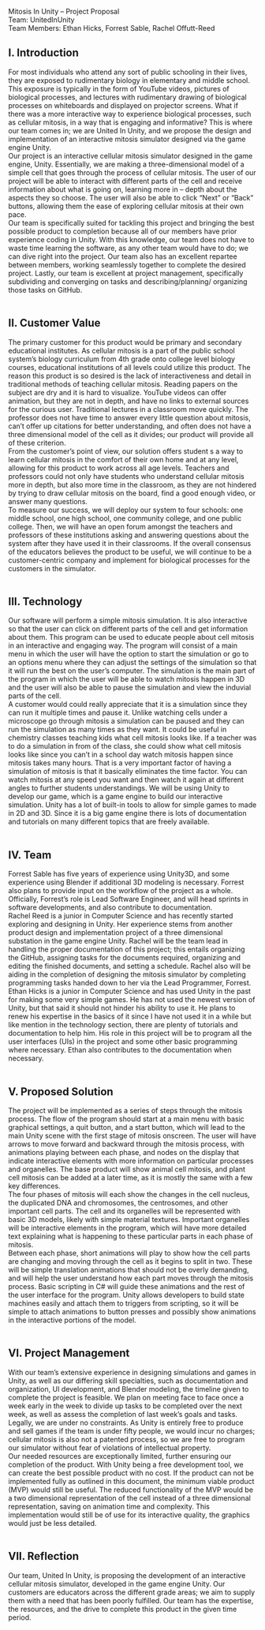 



Mitosis In Unity – Project Proposal <br>
Team: UnitedInUnity <br>
Team Members: Ethan Hicks, Forrest Sable, Rachel Offutt-Reed<br>







## I.	Introduction<br>
For most individuals who attend any sort of public schooling in their lives, they are exposed to rudimentary biology in elementary and middle school. This exposure is typically in the form of YouTube videos, pictures of biological processes, and lectures with rudimentary drawing of biological processes on whiteboards and displayed on projector screens. What if there was a more interactive way to experience biological processes, such as cellular mitosis, in a way that is engaging and informative? This is where our team comes in; we are United In Unity, and we propose the design and implementation of an interactive mitosis simulator designed via the game engine Unity.<br>
Our project is an interactive cellular mitosis simulator designed in the game engine, Unity. Essentially, we are making a three-dimensional model of a simple cell that goes through the process of cellular mitosis. The user of our project will be able to interact with different parts of the cell and receive information about what is going on, learning more in – depth about the aspects they so choose. The user will also be able to click “Next” or “Back” buttons, allowing them the ease of exploring cellular mitosis at their own pace.<br>
Our team is specifically suited for tackling this project and bringing the best possible product to completion because all of our members have prior experience coding in Unity. With this knowledge, our team does not have to waste time learning the software, as any other team would have to do; we can dive right into the project. Our team also has an excellent repartee between members, working seamlessly together to complete the desired project. Lastly, our team is excellent at project management, specifically subdividing and converging on tasks and describing/planning/ organizing those tasks on GitHub.<br><br>

##  II.	Customer Value<br>
The primary customer for this product would be primary and secondary educational institutes. As cellular mitosis is a part of the public school system’s biology curriculum from 4th grade onto college level biology courses, educational institutions of all levels could utilize this product. The reason this product is so desired is the lack of interactiveness and detail in traditional methods of teaching cellular mitosis. Reading papers on the subject are dry and it is hard to visualize. YouTube videos can offer animation, but they are not in depth, and have no links to external sources for the curious user. Traditional lectures in a classroom move quickly. The professor does not have time to answer every little question about mitosis, can’t offer up citations for better understanding, and often does not have a three dimensional model of the cell as it divides; our product will provide all of these criterion. <br>
From the customer’s point of view, our solution offers student s a way to learn cellular mitosis in the comfort of their own home and at any level, allowing for this product to work across all age levels. Teachers and professors could not only have students who understand cellular mitosis more in depth, but also more time in the classroom, as they are not hindered by trying to draw cellular mitosis on the board, find a good enough video, or answer many questions.<br>
To measure our success, we will deploy our system to four schools: one middle school, one high school, one community college, and one public college. Then, we will have an open forum amongst the teachers and professors of these institutions asking and answering questions about the system after they have used it in their classrooms. If the overall consensus of the educators believes the product to be useful, we will continue to be a customer-centric company and implement for biological processes for the customers in the simulator.<br><br>

##  III.	Technology<br>
Our software will perform a simple mitosis simulation. It is also interactive so that the user can click on different parts of the cell and get information about them. This program can be used to educate people about cell mitosis in an interactive and engaging way. The program will consist of a main menu in which the user will have the option to start the simulation or go to an options menu where they can adjust the settings of the simulation so that it will run the best on the user’s computer. The simulation is the main part of the program in which the user will be able to watch mitosis happen in 3D and the user will also be able to pause the simulation and view the induvial parts of the cell.<br>
A customer would could really appreciate that it is a simulation since they can run it multiple times and pause it. Unlike watching cells under a microscope go through mitosis a simulation can be paused and they can run the simulation as many times as they want. It could be useful in chemistry classes teaching kids what cell mitosis looks like. If a teacher was to do a simulation in from of the class, she could show what cell mitosis looks like since you can’t in a school day watch mitosis happen since mitosis takes many hours. That is a very important factor of having a simulation of mitosis is that it basically eliminates the time factor. You can watch mitosis at any speed you want and then watch it again at different angles to further students understandings.
We will be using Unity to develop our game,  which is a game engine to build our interactive simulation. Unity has a lot of built-in tools to allow for simple games to made in 2D and 3D. Since it is a big game engine there is lots of documentation and tutorials on many different topics that are freely available.<br><br>

## IV.	Team <br>
Forrest Sable has five years of experience using Unity3D, and some experience using Blender if additional 3D modeling is necessary. Forrest also plans to provide input on the workflow of the project as a whole. Officially, Forrest’s role is Lead Software Engineer, and will head sprints in software developments, and also contribute to documentation. <br>
Rachel Reed is a junior in Computer Science and has recently started exploring and designing in Unity. Her experience stems from another product design and implementation project of a three dimensional substation in the game engine Unity. Rachel will be the team lead in handling the proper documentation of this project; this entails organizing the GitHub, assigning tasks for the documents required, organizing and editing the finished documents, and setting a schedule. Rachel also will be aiding in the completion of designing the mitosis simulator by completing programming tasks handed down to her via the Lead Programmer, Forrest. <br>
Ethan Hicks is a junior in Computer Science and has used Unity in the past for making some very simple games. He has not used the newest version of Unity, but that said it should not hinder his ability to use it. He plans to renew his expertise in the basics of it since I have not used it in a while but like mention in the technology section, there are plenty of tutorials and documentation to help him. His role in this project will be to program all the user interfaces (UIs) in the project and some other basic programming where necessary. Ethan also contributes to the documentation when necessary. <br><br>
## V.	Proposed Solution<br>
The project will be implemented as a series of steps through the mitosis process. The flow of the program should start at a main menu with basic graphical settings, a quit button, and a start button, which will lead to the main Unity scene with the first stage of mitosis onscreen. The user will have arrows to move forward and backward through the mitosis process, with animations playing between each phase, and nodes on the display that indicate interactive elements with more information on particular processes and organelles. The base product will show animal cell mitosis, and plant cell mitosis can be added at a later time, as it is mostly the same with a few key differences. <br>
The four phases of mitosis will each show the changes in the cell nucleus, the duplicated DNA and chromosomes, the centrosomes, and other important cell parts. The cell and its organelles will be represented with basic 3D models, likely with simple material textures. Important organelles will be interactive elements in the program, which will have more detailed text explaining what is happening to these particular parts in each phase of mitosis. <br>
Between each phase, short animations will play to show how the cell parts are changing and moving through the cell as it begins to split in two. These will be simple translation animations that should not be overly demanding, and will help the user understand how each part moves through the mitosis process. Basic scripting in C# will guide these animations and the rest of the user interface for the program. Unity allows developers to build state machines easily and attach them to triggers from scripting, so it will be simple to attach animations to button presses and possibly show animations in the interactive portions of the model. <br><br>
## VI.	Project Management<br>
With our team’s extensive experience in designing simulations and games in Unity, as well as our differing skill specialties, such as documentation and organization, UI development, and Blender modeling, the timeline given to complete the project is feasible. We plan on meeting face to face once a week early in the week to divide up tasks to be completed over the next week, as well as assess the completion of last week’s goals and tasks. <br>
Legally, we are under no constraints. As Unity is entirely free to produce and sell games if the team is under fifty people, we would incur no charges; cellular mitosis is also not a patented process, so we are free to program our simulator without fear of violations of intellectual property. <br>
Our needed resources are exceptionally limited, further ensuring our completion of the product. With Unity being a free development tool, we can create the best possible product with no cost. If the product can not be implemented fully as outlined in this document, the minimum viable product (MVP) would still be useful. The reduced functionality of the MVP would be a two dimensional representation of the cell instead of a three dimensional representation, saving on animation time and complexity. This implementation would still be of use for its interactive quality, the graphics would just be less detailed. <br><br>
## VII.	Reflection <br>
Our team, United In Unity, is proposing the development of an interactive cellular mitosis simulator, developed in the game engine Unity. Our customers are educators across the different grade areas; we aim to supply them with a need that has been poorly fulfilled. Our team has the expertise, the resources, and the drive to complete this product in the given time period.<br>
